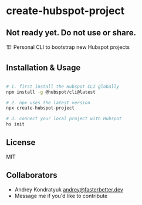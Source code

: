 # create-hubspot-project

## Not ready yet. Do not use or share.

🏗 Personal CLI to bootstrap new Hubspot projects

## Installation & Usage

```bash

# 1. first install the Hubspot CLI globally
npm install -g @hubspot/cli@latest

# 2. npx uses the latest version
npx create-hubspot-project

# 3. connect your local project with Hubspot
hs init
```

## License

MIT

## Collaborators

- Andrey Kondratyuk <andrey@fasterbetter.dev>
- Message me if you'd like to contribute

